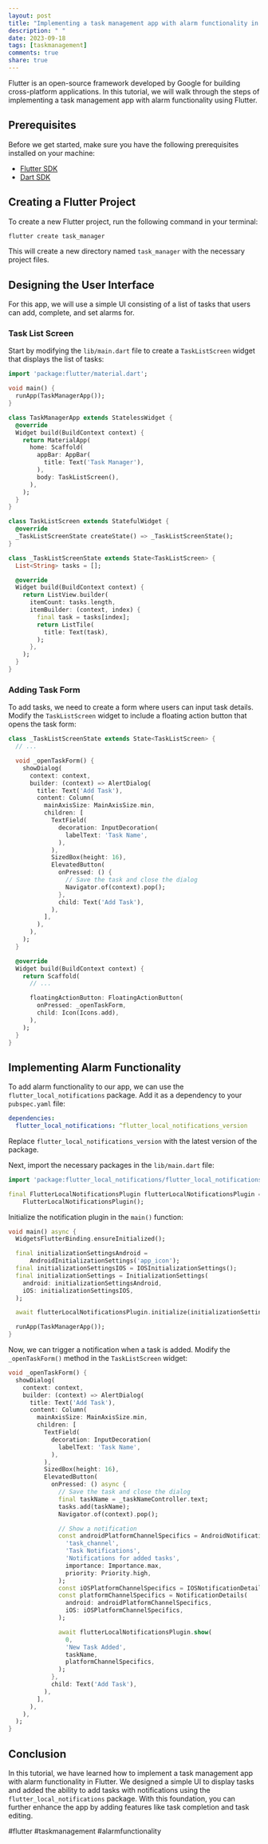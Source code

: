 ```yaml
---
layout: post
title: "Implementing a task management app with alarm functionality in Flutter"
description: " "
date: 2023-09-18
tags: [taskmanagement]
comments: true
share: true
---
```


Flutter is an open-source framework developed by Google for building cross-platform applications. In this tutorial, we will walk through the steps of implementing a task management app with alarm functionality using Flutter.

## Prerequisites

Before we get started, make sure you have the following prerequisites installed on your machine:

- [Flutter SDK](https://flutter.dev/docs/get-started/install)
- [Dart SDK](https://dart.dev/get-dart)

## Creating a Flutter Project

To create a new Flutter project, run the following command in your terminal:

```bash
flutter create task_manager
```

This will create a new directory named `task_manager` with the necessary project files.

## Designing the User Interface

For this app, we will use a simple UI consisting of a list of tasks that users can add, complete, and set alarms for. 

### Task List Screen

Start by modifying the `lib/main.dart` file to create a `TaskListScreen` widget that displays the list of tasks:

```dart
import 'package:flutter/material.dart';

void main() {
  runApp(TaskManagerApp());
}

class TaskManagerApp extends StatelessWidget {
  @override
  Widget build(BuildContext context) {
    return MaterialApp(
      home: Scaffold(
        appBar: AppBar(
          title: Text('Task Manager'),
        ),
        body: TaskListScreen(),
      ),
    );
  }
}

class TaskListScreen extends StatefulWidget {
  @override
  _TaskListScreenState createState() => _TaskListScreenState();
}

class _TaskListScreenState extends State<TaskListScreen> {
  List<String> tasks = [];

  @override
  Widget build(BuildContext context) {
    return ListView.builder(
      itemCount: tasks.length,
      itemBuilder: (context, index) {
        final task = tasks[index];
        return ListTile(
          title: Text(task),
        );
      },
    );
  }
}
```

### Adding Task Form

To add tasks, we need to create a form where users can input task details. Modify the `TaskListScreen` widget to include a floating action button that opens the task form:

```dart
class _TaskListScreenState extends State<TaskListScreen> {
  // ...

  void _openTaskForm() {
    showDialog(
      context: context,
      builder: (context) => AlertDialog(
        title: Text('Add Task'),
        content: Column(
          mainAxisSize: MainAxisSize.min,
          children: [
            TextField(
              decoration: InputDecoration(
                labelText: 'Task Name',
              ),
            ),
            SizedBox(height: 16),
            ElevatedButton(
              onPressed: () {
                // Save the task and close the dialog
                Navigator.of(context).pop();
              },
              child: Text('Add Task'),
            ),
          ],
        ),
      ),
    );
  }

  @override
  Widget build(BuildContext context) {
    return Scaffold(
      // ...

      floatingActionButton: FloatingActionButton(
        onPressed: _openTaskForm,
        child: Icon(Icons.add),
      ),
    );
  }
}
```

## Implementing Alarm Functionality

To add alarm functionality to our app, we can use the `flutter_local_notifications` package. Add it as a dependency to your `pubspec.yaml` file:

```yaml
dependencies:
  flutter_local_notifications: ^flutter_local_notifications_version
```

Replace `flutter_local_notifications_version` with the latest version of the package.

Next, import the necessary packages in the `lib/main.dart` file:

```dart
import 'package:flutter_local_notifications/flutter_local_notifications.dart';

final FlutterLocalNotificationsPlugin flutterLocalNotificationsPlugin =
    FlutterLocalNotificationsPlugin();
```

Initialize the notification plugin in the `main()` function:

```dart
void main() async {
  WidgetsFlutterBinding.ensureInitialized();

  final initializationSettingsAndroid =
      AndroidInitializationSettings('app_icon');
  final initializationSettingsIOS = IOSInitializationSettings();
  final initializationSettings = InitializationSettings(
    android: initializationSettingsAndroid,
    iOS: initializationSettingsIOS,
  );

  await flutterLocalNotificationsPlugin.initialize(initializationSettings);

  runApp(TaskManagerApp());
}
```

Now, we can trigger a notification when a task is added. Modify the `_openTaskForm()` method in the `TaskListScreen` widget:

```dart
void _openTaskForm() {
  showDialog(
    context: context,
    builder: (context) => AlertDialog(
      title: Text('Add Task'),
      content: Column(
        mainAxisSize: MainAxisSize.min,
        children: [
          TextField(
            decoration: InputDecoration(
              labelText: 'Task Name',
            ),
          ),
          SizedBox(height: 16),
          ElevatedButton(
            onPressed: () async {
              // Save the task and close the dialog
              final taskName = _taskNameController.text;
              tasks.add(taskName);
              Navigator.of(context).pop();

              // Show a notification
              const androidPlatformChannelSpecifics = AndroidNotificationDetails(
                'task_channel',
                'Task Notifications',
                'Notifications for added tasks',
                importance: Importance.max,
                priority: Priority.high,
              );
              const iOSPlatformChannelSpecifics = IOSNotificationDetails();
              const platformChannelSpecifics = NotificationDetails(
                android: androidPlatformChannelSpecifics,
                iOS: iOSPlatformChannelSpecifics,
              );

              await flutterLocalNotificationsPlugin.show(
                0,
                'New Task Added',
                taskName,
                platformChannelSpecifics,
              );
            },
            child: Text('Add Task'),
          ),
        ],
      ),
    ),
  );
}
```

## Conclusion

In this tutorial, we have learned how to implement a task management app with alarm functionality in Flutter. We designed a simple UI to display tasks and added the ability to add tasks with notifications using the `flutter_local_notifications` package. With this foundation, you can further enhance the app by adding features like task completion and task editing.

#flutter #taskmanagement #alarmfunctionality